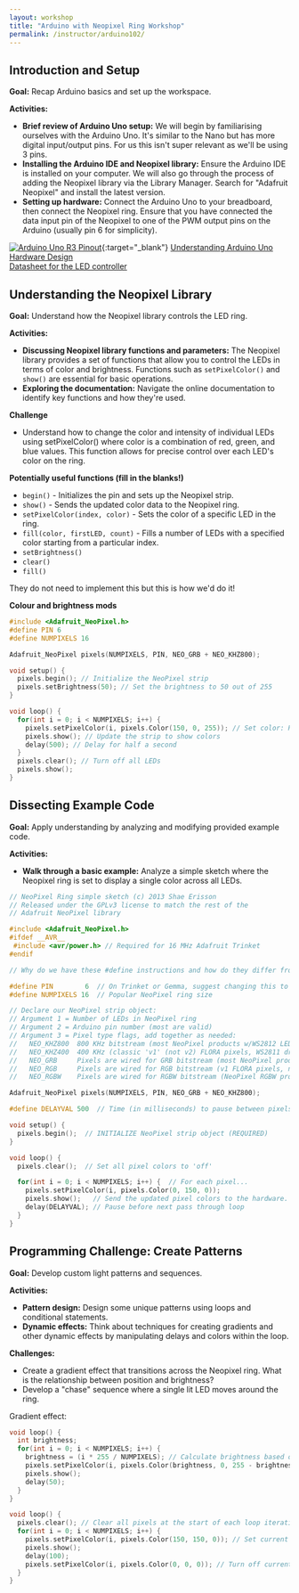 ```yaml
---
layout: workshop
title: "Arduino with Neopixel Ring Workshop"
permalink: /instructor/arduino102/
---
```


## Introduction and Setup
**Goal:** Recap Arduino basics and set up the workspace.  

**Activities:**
- **Brief review of Arduino Uno setup:** We will begin by familiarising ourselves with the Arduino Uno. It's similar to the Nano but has more digital input/output pins. For us this isn't super relevant as we'll be using 3 pins.
- **Installing the Arduino IDE and Neopixel library:** Ensure the Arduino IDE is installed on your computer. We will also go through the process of adding the Neopixel library via the Library Manager. Search for "Adafruit Neopixel" and install the latest version.
- **Setting up hardware:** Connect the Arduino Uno to your breadboard, then connect the Neopixel ring. Ensure that you have connected the data input pin of the Neopixel to one of the PWM output pins on the Arduino (usually pin 6 for simplicity).

[![Arduino Uno R3 Pinout](https://www.allaboutcircuits.com/uploads/articles/Arduino_UNO_R3_Pinout.jpg)](https://www.allaboutcircuits.com/uploads/articles/Arduino_UNO_R3_Pinout.jpg){:target="_blank"}
[Understanding Arduino Uno Hardware Design](https://www.allaboutcircuits.com/technical-articles/understanding-arduino-uno-hardware-design/)  
[Datasheet for the LED controller](https://cdn-shop.adafruit.com/datasheets/WS2812.pdf/)  

## Understanding the Neopixel Library
**Goal:** Understand how the Neopixel library controls the LED ring.

**Activities:**
- **Discussing Neopixel library functions and parameters:** The Neopixel library provides a set of functions that allow you to control the LEDs in terms of color and brightness. Functions such as `setPixelColor()` and `show()` are essential for basic operations.
- **Exploring the documentation:** Navigate the online documentation to identify key functions and how they're used.

**Challenge**
- Understand how to change the color and intensity of individual LEDs using setPixelColor() where color is a combination of red, green, and blue values. This function allows for precise control over each LED's color on the ring.

**Potentially useful functions (fill in the blanks!)**
- `begin()` - Initializes the pin and sets up the Neopixel strip.
- `show()` - Sends the updated color data to the Neopixel ring.
- `setPixelColor(index, color)` - Sets the color of a specific LED in the ring.
- `fill(color, firstLED, count)` - Fills a number of LEDs with a specified color starting from a particular index.
- `setBrightness()`
- `clear()`
- `fill()`

They do not need to implement this but this is how we'd do it!

**Colour and brightness mods**

```cpp
#include <Adafruit_NeoPixel.h>
#define PIN 6
#define NUMPIXELS 16

Adafruit_NeoPixel pixels(NUMPIXELS, PIN, NEO_GRB + NEO_KHZ800);

void setup() {
  pixels.begin(); // Initialize the NeoPixel strip
  pixels.setBrightness(50); // Set the brightness to 50 out of 255
}

void loop() {
  for(int i = 0; i < NUMPIXELS; i++) {
    pixels.setPixelColor(i, pixels.Color(150, 0, 255)); // Set color: RGB (R=150, G=0, B=255)
    pixels.show(); // Update the strip to show colors
    delay(500); // Delay for half a second
  }
  pixels.clear(); // Turn off all LEDs
  pixels.show();
}
```

## Dissecting Example Code
**Goal:** Apply understanding by analyzing and modifying provided example code.  

**Activities:**
- **Walk through a basic example:** Analyze a simple sketch where the Neopixel ring is set to display a single color across all LEDs.

```cpp
// NeoPixel Ring simple sketch (c) 2013 Shae Erisson
// Released under the GPLv3 license to match the rest of the
// Adafruit NeoPixel library

#include <Adafruit_NeoPixel.h>
#ifdef __AVR__
 #include <avr/power.h> // Required for 16 MHz Adafruit Trinket
#endif

// Why do we have these #define instructions and how do they differ from regular variables?

#define PIN        6  // On Trinket or Gemma, suggest changing this to 1
#define NUMPIXELS 16  // Popular NeoPixel ring size

// Declare our NeoPixel strip object:
// Argument 1 = Number of LEDs in NeoPixel ring
// Argument 2 = Arduino pin number (most are valid)
// Argument 3 = Pixel type flags, add together as needed:
//   NEO_KHZ800  800 KHz bitstream (most NeoPixel products w/WS2812 LEDs)
//   NEO_KHZ400  400 KHz (classic 'v1' (not v2) FLORA pixels, WS2811 drivers)
//   NEO_GRB     Pixels are wired for GRB bitstream (most NeoPixel products)
//   NEO_RGB     Pixels are wired for RGB bitstream (v1 FLORA pixels, not v2)
//   NEO_RGBW    Pixels are wired for RGBW bitstream (NeoPixel RGBW products)

Adafruit_NeoPixel pixels(NUMPIXELS, PIN, NEO_GRB + NEO_KHZ800);

#define DELAYVAL 500  // Time (in milliseconds) to pause between pixels

void setup() {
  pixels.begin();  // INITIALIZE NeoPixel strip object (REQUIRED)
}

void loop() {
  pixels.clear();  // Set all pixel colors to 'off'

  for(int i = 0; i < NUMPIXELS; i++) {  // For each pixel...
    pixels.setPixelColor(i, pixels.Color(0, 150, 0));
    pixels.show();   // Send the updated pixel colors to the hardware.
    delay(DELAYVAL); // Pause before next pass through loop
  }
}
```

## Programming Challenge: Create Patterns
**Goal:** Develop custom light patterns and sequences.  

**Activities:**
- **Pattern design:** Design some unique patterns using loops and conditional statements.
- **Dynamic effects:** Think about techniques for creating gradients and other dynamic effects by manipulating delays and colors within the loop.

**Challenges:**
- Create a gradient effect that transitions across the Neopixel ring. What is the relationship between position and brightness?
- Develop a "chase" sequence where a single lit LED moves around the ring.


Gradient effect:
```cpp
void loop() {
  int brightness;
  for(int i = 0; i < NUMPIXELS; i++) {
    brightness = (i * 255 / NUMPIXELS); // Calculate brightness based on position
    pixels.setPixelColor(i, pixels.Color(brightness, 0, 255 - brightness)); // Create gradient from red to blue
    pixels.show();
    delay(50);
  }
}
```

```cpp
void loop() {
  pixels.clear(); // Clear all pixels at the start of each loop iteration
  for(int i = 0; i < NUMPIXELS; i++) {
    pixels.setPixelColor(i, pixels.Color(150, 150, 0)); // Set current pixel to yellow
    pixels.show();
    delay(100);
    pixels.setPixelColor(i, pixels.Color(0, 0, 0)); // Turn off current pixel
  }
}

```

